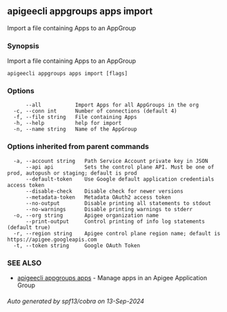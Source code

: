 ## apigeecli appgroups apps import

Import a file containing Apps to an AppGroup

### Synopsis

Import a file containing Apps to an AppGroup

```
apigeecli appgroups apps import [flags]
```

### Options

```
      --all           Import Apps for all AppGroups in the org
  -c, --conn int      Number of connections (default 4)
  -f, --file string   File containing Apps
  -h, --help          help for import
  -n, --name string   Name of the AppGroup
```

### Options inherited from parent commands

```
  -a, --account string   Path Service Account private key in JSON
      --api api          Sets the control plane API. Must be one of prod, autopush or staging; default is prod
      --default-token    Use Google default application credentials access token
      --disable-check    Disable check for newer versions
      --metadata-token   Metadata OAuth2 access token
      --no-output        Disable printing all statements to stdout
      --no-warnings      Disable printing warnings to stderr
  -o, --org string       Apigee organization name
      --print-output     Control printing of info log statements (default true)
  -r, --region string    Apigee control plane region name; default is https://apigee.googleapis.com
  -t, --token string     Google OAuth Token
```

### SEE ALSO

* [apigeecli appgroups apps](apigeecli_appgroups_apps.md)	 - Manage apps in an Apigee Application Group

###### Auto generated by spf13/cobra on 13-Sep-2024
